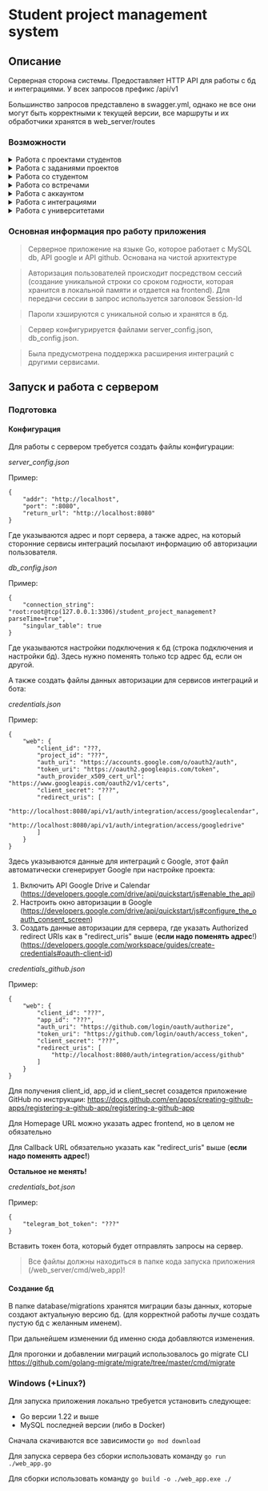 # Student project management system

## Описание 

Серверная сторона системы. Предоставляет HTTP API для работы с бд и интеграциями. У всех запросов префикс /api/v1

Большинство запросов представлено в swagger.yml, однако не все они могут быть корректными к текущей версии, все маршруты и их обработчики хранятся в web_server/routes

### Возможности

<details>
<summary>Работа с проектами студентов</summary>
<br>

* Создание проекта
* Просмотр проекта
* Просмотр списка проектов (+ фильтрация по статусу)
* Изменение проекта
* Сбор статистики проекта
* Внесение оценок за проект + отзыв руководителя
* Просмотр коммитов проекта (интеграция github)
* Получение списка статусов и стадий проекта (для frontend)

</details>

<details>
<summary>Работа с заданиями проектов</summary>
<br>

* Создание задания
* Просмотр заданий
* Изменение задания
* Получение списка статусов заданий (для frontend)

</details>

<details>
<summary>Работа со студентом</summary>
<br>

* Создание студента
* Просмотр студента

</details>


<details>
<summary>Работа со встречами</summary>
<br>

* Создание встречи
* Просмотр встреч с фильтрацией по времени начала
* Получение списка статуса встреч (для frontend)

</details>


<details>
<summary>Работа с аккаунтом</summary>
<br>

* Вход
* Регистрация
* Выход
* Вход через бота (без ввода пароля) 
* Просмотр профиля
* Просмотр интеграций профиля
* Обновление сессии
* Проверка актуальности сессии

</details>


<details>
<summary>Работа с интеграциями</summary>
<br>

* Получение ссылки для авторизации (для google drive, calendar, github)
* Маршруты для авторизации OAuth 2.0
* Получение списка планировщиков (при подключенной интеграции)
* Установка планировщика для создания там событий

</details>

<details>
<summary>Работа с университетами</summary>
<br>

* Получение списка образовательных программ университета

</details>

### Основная информация про работу приложения

>  Серверное приложение на языке Go, которое работает с MySQL db, API google и API github. Основана на чистой архитектуре

> Авторизация пользователей происходит посредством сессий (создание уникальной строки со сроком годности, которая хранится в локальной памяти и отдается на frontend). Для передачи сессии в запрос используется заголовок Session-Id

> Пароли хэшируются с уникальной солью и хранятся в бд. 

> Сервер конфигурируется файлами server_config.json, db_config.json. 

> Была предусмотрена поддержка расширения интеграций с другими сервисами.

## Запуск и работа с сервером

### Подготовка 

#### Конфигурация

Для работы с сервером требуется создать файлы конфигурации:

*server_config.json*

Пример:

```
{
    "addr": "http://localhost",
    "port": ":8080",
    "return_url": "http://localhost:8080"
}
```

Где указываются адрес и порт сервера, а также адрес, на который сторонние сервисы интеграций посылают информацию об авторизации пользователя.

*db_config.json*

Пример:

```
{
    "connection_string": "root:root@tcp(127.0.0.1:3306)/student_project_management?parseTime=true",
    "singular_table": true
}
```

Где указываются настройки подключения к бд (строка подключения и настройки бд). Здесь нужно поменять только tcp адрес бд, если он другой.

А также создать файлы данных авторизации для сервисов интеграций и бота:

*credentials.json* 

Пример: 

```
{
    "web": {
        "client_id": "???,
        "project_id": "???",
        "auth_uri": "https://accounts.google.com/o/oauth2/auth",
        "token_uri": "https://oauth2.googleapis.com/token",
        "auth_provider_x509_cert_url": "https://www.googleapis.com/oauth2/v1/certs",
        "client_secret": "???",
        "redirect_uris": [
            "http://localhost:8080/api/v1/auth/integration/access/googlecalendar",
            "http://localhost:8080/api/v1/auth/integration/access/googledrive"
        ]
    }
}
```
Здесь указываются данные для интеграций с Google, этот файл автоматически сгенерирует Google при настройке проекта:

1. Включить API Google Drive и Calendar (https://developers.google.com/drive/api/quickstart/js#enable_the_api)
2. Настроить окно авторизации в Google (https://developers.google.com/drive/api/quickstart/js#configure_the_oauth_consent_screen)
3. Создать данные авторизации для сервера, где указать Authorized redirect URIs как в "redirect_uris" выше (**если надо поменять адрес**!) (https://developers.google.com/workspace/guides/create-credentials#oauth-client-id)

*credentials_github.json*

Пример:

```
{
    "web": {
        "client_id": "???",
        "app_id": "???",
        "auth_uri": "https://github.com/login/oauth/authorize",
        "token_uri": "https://github.com/login/oauth/access_token",
        "client_secret": "???",
        "redirect_uris": [
            "http://localhost:8080/auth/integration/access/github"
        ]
    }
}
```

Для получения client_id, app_id и client_secret созадется приложение GitHub по инструкции: https://docs.github.com/en/apps/creating-github-apps/registering-a-github-app/registering-a-github-app

Для Homepage URL можно указать адрес frontend, но в целом не обязательно

Для Callback URL обязательно указать как "redirect_uris" выше (**если надо поменять адрес!**) 

**Остальное не менять!**

*credentials_bot.json*

Пример:

```
{
    "telegram_bot_token": "???"
}
```

Вставить токен бота, который будет отправлять запросы на сервер.

> Все файлы должны находиться в папке кода запуска приложения (/web_server/cmd/web_app)!

#### Создание бд

В папке database/migrations хранятся миграции базы данных, которые создают актуальную версию бд. (для корректной работы лучше создать пустую бд с желанным именем).

При дальнейшем изменении бд именно сюда добавляются изменения.

Для прогонки и добавлении миграций использовалось go migrate CLI https://github.com/golang-migrate/migrate/tree/master/cmd/migrate 

### Windows (+Linux?)

Для запуска приложения локально требуется установить следующее: 
* Go версии 1.22 и выше
* MySQL последней версии (либо в Docker)
  
Сначала скачиваются все зависимости `go mod download`

Для запуска сервера без сборки использовать команду `go run ./web_app.go`

Для сборки использовать команду `go build -o ./web_app.exe ./`

